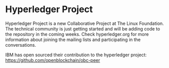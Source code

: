 # Hyperledger Project
Hyperledger Project is a new Collaborative Project at The Linux Foundation. The technical community is just getting started and will be adding code to the repository in the coming weeks. Check hyperledger.org for more information about joining the mailing lists and participating in the conversations.

IBM has open sourced their contribution to the hyperledger project: https://github.com/openblockchain/obc-peer
